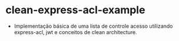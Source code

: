# clean-express-acl-example

- Implementação básica de uma lista de controle acesso utilizando express-acl, jwt e conceitos de clean architecture.